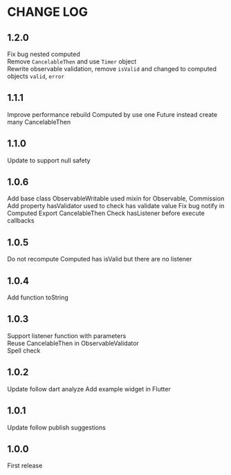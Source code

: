 # CHANGE LOG

## 1.2.0

Fix bug nested computed  
Remove `CancelableThen` and use `Timer` object  
Rewrite observable validation, remove `isValid` and changed to computed objects `valid`, `error`

## 1.1.1

Improve performance rebuild Computed by use one Future instead create many CancelableThen

## 1.1.0

Update to support null safety

## 1.0.6

Add base class ObservableWritable used mixin for Observable, Commission
Add property hasValidator used to check has validate value
Fix bug notify in Computed
Export CancelableThen
Check hasListener before execute callbacks

## 1.0.5

Do not recompute Computed has isValid but there are no listener

## 1.0.4

Add function toString

## 1.0.3

Support listener function with parameters  
Reuse CancelableThen in ObservableValidator  
Spell check

## 1.0.2

Update follow dart analyze
Add example widget in Flutter

## 1.0.1

Update follow publish suggestions

## 1.0.0

First release
